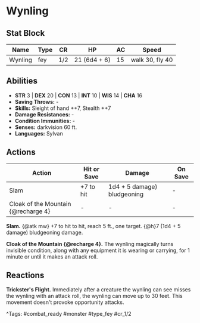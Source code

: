 # Wynling

## Stat Block

| Name | Type | CR | HP | AC | Speed |
|------|------|----|----|----|-------|
| Wynling | fey | 1/2 | 21 (6d4 + 6) | 15 | walk 30, fly 40 |

## Abilities

- **STR** 3 | **DEX** 20 | **CON** 13 | **INT** 10 | **WIS** 14 | **CHA** 16
- **Saving Throws:** -  
- **Skills:** Sleight of hand ++7, Stealth ++7  
- **Damage Resistances:** -  
- **Condition Immunities:** -  
- **Senses:** darkvision 60 ft.  
- **Languages:** Sylvan


## Actions

| Action | Hit or Save | Damage | On Save |
|--------|--------------|--------|----------|
| Slam | +7 to hit | 1d4 + 5 damage) bludgeoning | - |
| Cloak of the Mountain {@recharge 4} | - | - | - |

**Slam.** {@atk mw} +7 to hit to hit, reach 5 ft., one target. {@h}7 (1d4 + 5 damage) bludgeoning damage.

**Cloak of the Mountain {@recharge 4}.** The wynling magically turns invisible condition, along with any equipment it is wearing or carrying, for 1 minute or until it makes an attack roll.

## Reactions

**Trickster's Flight.** Immediately after a creature the wynling can see misses the wynling with an attack roll, the wynling can move up to 30 feet. This movement doesn't provoke opportunity attacks.



^Tags: #combat_ready #monster #type_fey #cr_1/2